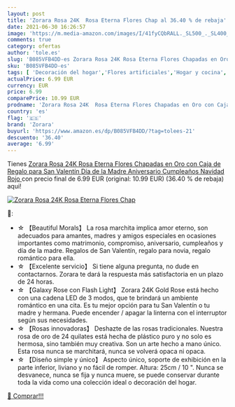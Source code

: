 ```yaml
---
layout: post
title: 'Zorara Rosa 24K  Rosa Eterna Flores Chap al 36.40 % de rebaja'
date: 2021-06-30 16:26:57
image: 'https://m.media-amazon.com/images/I/41fyCQbRALL._SL500_._SL400_.jpg'
comments: true
category: ofertas
author: 'tole.es'
slug: 'B085VFB4DD-es Zorara Rosa 24K Rosa Eterna Flores Chapadas en Oro con...'
sku: 'B085VFB4DD-es'
tags: [ 'Decoración del hogar','Flores artificiales','Hogar y cocina','Plantas y flores artificiales','navidad','zorara', ]
actualPrice: 6.99 EUR
currency: EUR
price: 6.99
comparePrice: 10.99 EUR
prodname: 'Zorara Rosa 24K  Rosa Eterna Flores Chapadas en Oro con Caja de Regalo para San Valentín  Día de la Madre  Aniversario  Cumpleaños  Navidad  Rojo '
country: 'es'
flag: '🇪🇸'
brand: 'Zorara'
buyurl: 'https://www.amazon.es/dp/B085VFB4DD/?tag=tolees-21'
descuento: '36.40'
average: '6.99'
---
```


Tienes [Zorara Rosa 24K  Rosa Eterna Flores Chapadas en Oro con Caja de Regalo para San Valentín  Día de la Madre  Aniversario  Cumpleaños  Navidad  Rojo ](https://www.amazon.es/dp/B085VFB4DD/?tag=tolees-21) con precio final de  6.99 EUR (original: 10.99 EUR) (36.40 %  de rebaja) aqui!

[![Zorara Rosa 24K  Rosa Eterna Flores Chap](https://m.media-amazon.com/images/I/41fyCQbRALL._SL500_._SL400_.jpg)](https://www.amazon.es/dp/B085VFB4DD/?tag=tolees-21)

🔎:

- ☆ 【Beautiful Morals】 La rosa marchita implica amor eterno, son adecuados para amantes, madres y amigos especiales en ocasiones importantes como matrimonio, compromiso, aniversario, cumpleaños y día de la madre. Regalos de San Valentín, regalo para novia, regalo romántico para ella.
- ☆ 【Excelente servicio】 Si tiene alguna pregunta, no dude en contactarnos. Zorara te dará la respuesta más satisfactoria en un plazo de 24 horas.
- ☆ 【Galaxy Rose con Flash Light】 Zorara 24K Gold Rose está hecho con una cadena LED de 3 modos, que te brindará un ambiente romántico en una cita. Es tu mejor opción para tu San Valentín o tu madre y hermana. Puede encender / apagar la linterna con el interruptor según sus necesidades.
- ☆ 【Rosas innovadoras】 Deshazte de las rosas tradicionales. Nuestra rosa de oro de 24 quilates está hecha de plástico puro y no solo es hermosa, sino también muy creativa. Son un arte hecho a mano único. Esta rosa nunca se marchitará, nunca se volverá opaca ni opaca.
- ☆ 【Diseño simple y único】 Aspecto único, soporte de exhibición en la parte inferior, liviano y no fácil de romper. Altura: 25cm / 10 ". Nunca se desvanece, nunca se fija y nunca muere, se puede conservar durante toda la vida como una colección ideal o decoración del hogar.

[🛒 Comprar!!!](https://www.amazon.es/dp/B085VFB4DD/?tag=tolees-21)

